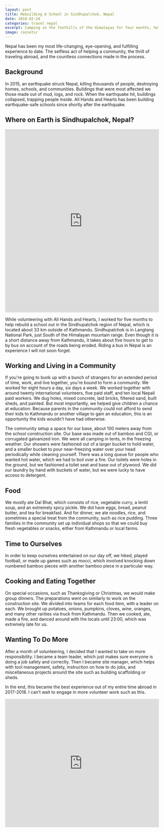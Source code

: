 ```yaml
---
layout: post
title: Rebuilding A School in Sindhupalchok, Nepal
date: 2018-02-24
categories: travel nepal
excerpt: Camping in the foothills of the Himalayas for four months, helping children who deserve a better future, and becoming part of a community.
image: /assets/
---
```


Nepal has been my most life-changing, eye-opening, and fulfilling experience to date. The selfless act of helping a community, the thrill of traveling abroad, and the countless connections made in the process.

## Background

In 2015, an earthquake struck Nepal, killing thousands of people, destroying homes, schools, and communities. Buildings that were most affected we those made out of mud, logs, and rock. When the earthquake hit, buildings collapsed, trapping people inside. All Hands and Hearts has been building earthquake-safe schools since shortly after the earthquake.

## Where on Earth is Sindhupalchok, Nepal?

<iframe width="100%" height="600" frameborder="0" scrolling="no" marginheight="0" marginwidth="0" src="https://maps.google.com/maps?width=100%25&amp;height=600&amp;hl=en&amp;q=Sindhupalchok%20Nepal&amp;output=embed"></iframe>

While volunteering with All Hands and Hearts, I worked for five months to help rebuild a school out in the Sindhupalchok region of Nepal, which is located about 33 km outside of Kathmandu. Sindhupalchok is in Langtang National Park, just South of the Himalayan mountain range. Even though it is a short distance away from Kathmandu, it takes about five hours to get to by bus on account of the roads being eroded. Riding a bus in Nepal is an experience I will not soon forget.

## Working and Living in a Community

If you're going to bunk up with a bunch of strangers for an extended period of time, work, and live together, you're bound to form a community. We worked for eight hours a day, six days a week. We worked together with around twenty international volunteers, five paid staff, and ten local Nepali paid workers. We dug holes, mixed concrete, laid bricks, filtered sand, built sheds, and painted. But most importantly, we helped give children a chance at education. Because parents in the community could not afford to send their kids to Kathmandu or another village to gain an education, this is an opportunity the kids wouldn’t have had otherwise.

The community setup a space for our base, about 100 meters away from the school construction site. Our base was made out of bamboo and CGI, or corrugated galvanized iron. We were all camping in tents, in the freezing weather. Our showers were fashioned out of a larger bucket to hold water, and a smaller bucket to pour near-freezing water over your head periodically while cleaning yourself. There was a long queue for people who wanted hot water, which we had to boil over a fire. Our toilets were holes in the ground, but we fashioned a toilet seat and base out of plywood. We did our laundry by hand with buckets of water, but we were lucky to have access to detergent.

## Food

We mostly ate Dal Bhat, which consists of rice, vegetable curry, a lentil soup, and an extremely spicy pickle. We did have eggs, bread, peanut butter, and tea for breakfast. And for dinner, we ate noodles, rice, and sometimes a special treat from the community, such as rice pudding. Three families in the community set up individual shops so that we could buy fresh vegetables or snacks, either from Kathmandu or local farms.

## Time to Ourselves

In order to keep ourselves entertained on our day off, we hiked, played football, or made up games such as mocci, which involved knocking down numbered bamboo pieces with another bamboo piece in a particular way.

## Cooking and Eating Together

On special occasions, such as Thanksgiving or Christmas, we would make group dinners. The preparations went on similarly to work on the construction site. We divided into teams for each food item, with a leader on each. We brought up potatoes, onions, pumpkins, cloves, wine, oranges, and many other rarities via truck from Kathmandu. Then we cooked, ate, made a fire, and danced around with the locals until 23:00, which was extremely late for us.

## Wanting To Do More

After a month of volunteering, I decided that I wanted to take on more responsibility. I became a team leader, which just makes sure everyone is doing a job safely and correctly. Then I became site manager, which helps with tool management, safety, instruction on how to do jobs, and miscellaneous projects around the site such as building scaffolding or sheds.

In the end, this became the best experience out of my entire time abroad in 2017-2018. I can’t wait to engage in more volunteer work such as this.

<iframe type="text/html" width="100%" height="420"
  src="https://www.youtube.com/embed/0Sr6WTyDKfc?autoplay=1"
  frameborder="0"></iframe>